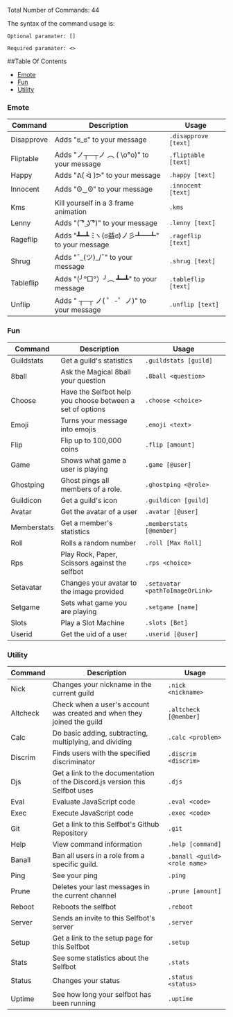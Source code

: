 Total Number of Commands: 44

The syntax of the command usage is:

`Optional paramater: []`

`Required paramater: <>`

##Table Of Contents
- [Emote](#emote)
- [Fun](#fun)
- [Utility](#utility)

### Emote
Command | Description | Usage
---------------- | --------------| -------
Disapprove|Adds "ಠ_ಠ" to your message|`.disapprove [text]`
Fliptable|Adds "ノ┬─┬ノ ︵ ( \o°o)\" to your message|`.fliptable [text]`
Happy|Adds "ᕕ( ᐛ )ᕗ" to your message|`.happy [text]`
Innocent|Adds "ʘ‿ʘ" to your message|`.innocent [text]`
Kms|Kill yourself in a 3 frame animation|`.kms`
Lenny|Adds "( ͡° ͜ʖ ͡°)" to your message|`.lenny [text]`
Rageflip|Adds "┻━┻ ﾐヽ(ಠ益ಠ)ノ彡┻━┻" to your message|`.rageflip [text]`
Shrug|Adds "¯\_(ツ)_/¯" to your message|`.shrug [text]`
Tableflip|Adds "(╯°□°）╯︵ ┻━┻" to your message|`.tableflip [text]`
Unflip|Adds " ┬─┬﻿ ノ( ゜-゜ノ)" to your message|`.unflip [text]`

### Fun
Command | Description | Usage
---------------- | --------------| -------
Guildstats|Get a guild's statistics|`.guildstats [guild]`
8ball|Ask the Magical 8ball your question|`.8ball <question>`
Choose|Have the Selfbot help you choose between a set of options|`.choose <choice>`
Emoji|Turns your message into emojis|`.emoji <text>`
Flip|Flip up to 100,000 coins|`.flip [amount]`
Game|Shows what game a user is playing|`.game [@user]`
Ghostping|Ghost pings all members of a role.|`.ghostping <@role>`
Guildicon|Get a guild's icon|`.guildicon [guild]`
Avatar|Get the avatar of a user|`.avatar [@user]`
Memberstats|Get a member's statistics|`.memberstats [@member]`
Roll|Rolls a random number|`.roll [Max Roll]`
Rps|Play Rock, Paper, Scissors against the selfbot|`.rps <choice>`
Setavatar|Changes your avatar to the image provided|`.setavatar <pathToImageOrLink>`
Setgame|Sets what game you are playing|`.setgame [name]`
Slots|Play a Slot Machine|`.slots [Bet]`
Userid|Get the uid of a user|`.userid [@user]`

### Utility
Command | Description | Usage
---------------- | --------------| -------
Nick|Changes your nickname in the current guild|`.nick <nickname>`
Altcheck|Check when a user's account was created and when they joined the guild|`.altcheck [@member]`
Calc|Do basic adding, subtracting, multiplying, and dividing|`.calc <problem>`
Discrim|Finds users with the specified discriminator|`.discrim <discrim>`
Djs|Get a link to the documentation of the Discord.js version this Selfbot uses|`.djs`
Eval|Evaluate JavaScript code|`.eval <code>`
Exec|Execute JavaScript code|`.exec <code>`
Git|Get a link to this Selfbot's Github Repository|`.git`
Help|View command information|`.help [command]`
Banall|Ban all users in a role from a specific guild.|`.banall <guild> <role name>`
Ping|See your ping|`.ping`
Prune|Deletes your last messages in the current channel|`.prune [amount]`
Reboot|Reboots the selfbot|`.reboot`
Server|Sends an invite to this Selfbot's server|`.server`
Setup|Get a link to the setup page for this Selfbot|`.setup`
Stats|See some statistics about the Selfbot|`.stats`
Status|Changes your status|`.status <status>`
Uptime|See how long your selfbot has been running|`.uptime`
